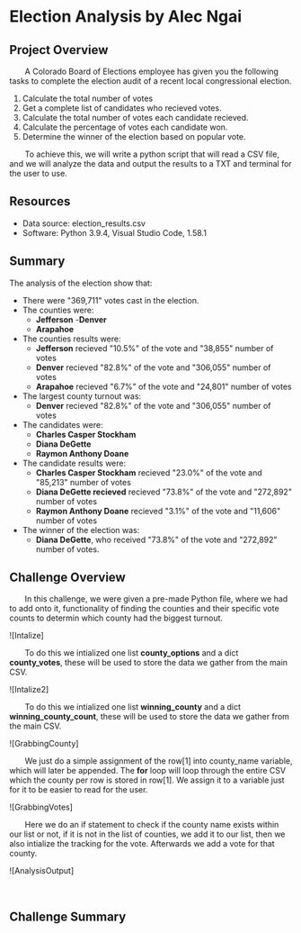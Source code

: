 # Election Analysis by Alec Ngai
## Project Overview
&nbsp;&nbsp;&nbsp;&nbsp;&nbsp;&nbsp; A Colorado Board of Elections employee has given you the following tasks to complete the election audit of a recent local congressional election.

1. Calculate the total number of votes
2. Get a complete list of candidates who recieved votes. 
3. Calculate the total number of votes each candidate recieved. 
4. Calculate the percentage of votes each candidate won.
5. Determine the winner of the election based on popular vote. 

&nbsp;&nbsp;&nbsp;&nbsp;&nbsp;&nbsp; To achieve this, we will write a python script that will read a CSV file, and we will analyze the data and output the results to a TXT and terminal for the user to use. 

## Resources
- Data source: election_results.csv
- Software: Python 3.9.4, Visual Studio Code, 1.58.1

## Summary
The analysis of the election show that: 
- There were "369,711" votes cast in the election. 
- The counties were:
    - **Jefferson**
    -**Denver**
    - **Arapahoe**
- The counties results were:
    - **Jefferson** recieved "10.5%" of the vote and "38,855" number of votes
    - **Denver** recieved "82.8%" of the vote and "306,055" number of votes
    - **Arapahoe** recieved "6.7%" of the vote and "24,801" number of votes
- The largest county turnout was:
    - **Denver** recieved "82.8%" of the vote and "306,055" number of votes
- The candidates were:
    - **Charles Casper Stockham**
    - **Diana DeGette**
    - **Raymon Anthony Doane**
- The candidate results were:
    - **Charles Casper Stockham** recieved "23.0%" of the vote and "85,213" number of votes
    - **Diana DeGette recieved** recieved "73.8%" of the vote and "272,892" number of votes
    - **Raymon Anthony Doane** recieved "3.1%" of the vote and "11,606" number of votes
- The winner of the election was:
    - **Diana DeGette**, who received "73.8%" of the vote and "272,892" number of votes.

## Challenge Overview
&nbsp;&nbsp;&nbsp;&nbsp;&nbsp;&nbsp; In this challenge, we were given a pre-made Python file, where we had to add onto it, functionality of finding the counties and their specific vote counts to determin which county had the biggest turnout. 

![Intalize]

&nbsp;&nbsp;&nbsp;&nbsp;&nbsp;&nbsp; To do this we intialized one list **county_options** and a dict **county_votes**, these will be used to store the data we gather from the main CSV.

![Intalize2]

&nbsp;&nbsp;&nbsp;&nbsp;&nbsp;&nbsp; To do this we intialized one list **winning_county** and a dict **winning_county_count**, these will be used to store the data we gather from the main CSV.

![GrabbingCounty]

&nbsp;&nbsp;&nbsp;&nbsp;&nbsp;&nbsp; We just do a simple assignment of the row[1] into county_name variable, which will later be appended. The **for** loop will loop through the entire CSV which the county per row is stored in row[1]. We assign it to a variable just for it to be easier to read for the user. 

![GrabbingVotes]

&nbsp;&nbsp;&nbsp;&nbsp;&nbsp;&nbsp; Here we do an if statement to check if the county name exists within our list or not, if it is not in the list of counties, we add it to our list, then we also intialize the tracking for the vote. Afterwards we add a vote for that county. 

![AnalysisOutput]

&nbsp;&nbsp;&nbsp;&nbsp;&nbsp;&nbsp; 

## Challenge Summary